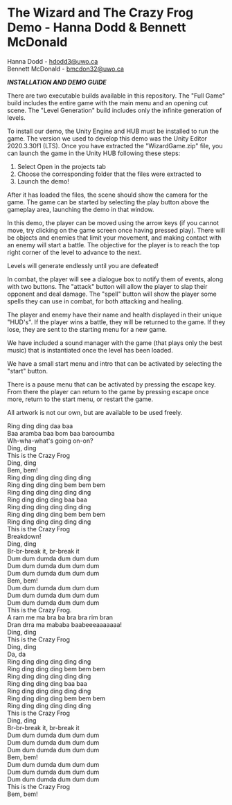 # The Wizard and The Crazy Frog Demo - Hanna Dodd & Bennett McDonald

Hanna Dodd - hdodd3@uwo.ca  
Bennett McDonald - bmcdon32@uwo.ca

***INSTALLATION AND DEMO GUIDE***

There are two executable builds available in this repository. The "Full Game" build includes the entire game with the main menu and an opening cut scene. The "Level Generation" build includes only the infinite generation of levels.

To install our demo, the Unity Engine and HUB must be installed to run the game. The version we used to develop this demo was the Unity Editor 2020.3.30f1 (LTS). Once you have extracted the "WizardGame.zip" file, you can launch the game in the Unity HUB following these steps:

1. Select Open in the projects tab
2. Choose the corresponding folder that the files were extracted to
3. Launch the demo!

After it has loaded the files, the scene should show the camera for the game. The game can be started by selecting the play button above the gameplay area, launching the demo in that window.

In this demo, the player can be moved using the arrow keys (if you cannot move, try clicking on the game screen once having pressed play). There will be objects and enemies that limit your movement, and making contact with an enemy will start a battle. The objective for the player is to reach the top right corner of the level to advance to the next. 

Levels will generate endlessly until you are defeated!

In combat, the player will see a dialogue box to notify them of events, along with two buttons. The "attack" button will allow the player to slap their opponent and deal damage. The "spell" button will show the player some spells they can use in combat, for both attacking and healing. 

The player and enemy have their name and health displayed in their unique "HUD's". If the player wins a battle, they will be returned to the game. If they lose, they are sent to the starting menu for a new game.

We have included a sound manager with the game (that plays only the best music) that is instantiated once the level has been loaded.

We have a small start menu and intro that can be activated by selecting the "start" button.

There is a pause menu that can be activated by pressing the escape key. From there the player can return to the game by pressing escape once more, return to the start menu, or restart the game. 

All artwork is not our own, but are available to be used freely.

Ring ding ding daa baa   
Baa aramba baa bom baa barooumba  
Wh-wha-what's going on-on?  
Ding, ding  
This is the Crazy Frog  
Ding, ding  
Bem, bem!  
Ring ding ding ding ding ding  
Ring ding ding ding bem bem bem  
Ring ding ding ding ding ding  
Ring ding ding ding baa baa  
Ring ding ding ding ding ding  
Ring ding ding ding bem bem bem  
Ring ding ding ding ding ding  
This is the Crazy Frog  
Breakdown!  
Ding, ding  
Br-br-break it, br-break it  
Dum dum dumda dum dum dum  
Dum dum dumda dum dum dum  
Dum dum dumda dum dum dum  
Bem, bem!  
Dum dum dumda dum dum dum  
Dum dum dumda dum dum dum  
Dum dum dumda dum dum dum  
This is the Crazy Frog.   
A ram me ma bra ba bra bra rim bran  
Dran drra ma mababa baabeeeaaaaaaa!  
Ding, ding  
This is the Crazy Frog  
Ding, ding  
Da, da  
Ring ding ding ding ding ding  
Ring ding ding ding bem bem bem  
Ring ding ding ding ding ding  
Ring ding ding ding baa baa  
Ring ding ding ding ding ding  
Ring ding ding ding bem bem bem  
Ring ding ding ding ding ding  
This is the Crazy Frog  
Ding, ding  
Br-br-break it, br-break it  
Dum dum dumda dum dum dum  
Dum dum dumda dum dum dum  
Dum dum dumda dum dum dum  
Bem, bem!  
Dum dum dumda dum dum dum  
Dum dum dumda dum dum dum  
Dum dum dumda dum dum dum  
This is the Crazy Frog  
Bem, bem!  
